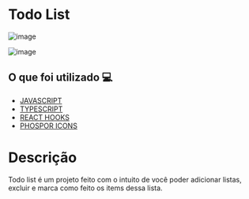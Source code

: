 <h1> Todo List </h1>

![image](https://user-images.githubusercontent.com/96798145/219813773-c7de6b6a-85bf-4c43-a23c-cde4eb698b6b.png)

![image](https://user-images.githubusercontent.com/96798145/219813805-05ef847d-2df1-4f30-bfc6-fc82b34e1055.png)


<h2> O que foi utilizado 💻 </h2>

- [JAVASCRIPT]()
- [TYPESCRIPT]()
- [REACT HOOKS]()
- [PHOSPOR ICONS]()


<!-- <h1> <a href="https://todo-list-challenger.netlify.app/"> Clique aqui para ver o site em ação </a></h1> -->

<h1> Descrição </h1>
<p> Todo list é um projeto feito com o intuito de você poder adicionar listas, excluir e marca como feito os items dessa lista.</p>
 
